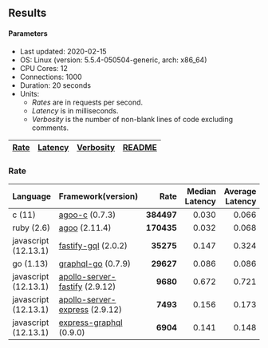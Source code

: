 ## Results

<!-- Result from here -->

#### Parameters
- Last updated: 2020-02-15
- OS: Linux (version: 5.5.4-050504-generic, arch: x86_64)
- CPU Cores: 12
- Connections: 1000
- Duration: 20 seconds
- Units:
  - _Rates_ are in requests per second.
  - _Latency_ is in milliseconds.
  - _Verbosity_ is the number of non-blank lines of code excluding comments.

| [Rate](rates.md) | [Latency](latency.md) | [Verbosity](verbosity.md) | [README](README.md) |
| ---------------- | --------------------- | ------------------------- | ------------------- |

### Rate
| Language | Framework(version) | Rate | Median Latency | Average Latency | 90th % | 99th % | Std Dev | Verbosity |
| -------- | ------------------ | ----:| ------------:| ---------------:| ------:| ------:| -------:| ---------:|
| c (11) | [agoo-c](github.com/ohler55/agoo-c) (0.7.3) | **384497** | 0.030 | 0.066 | 0.178 | 0.187 | 0.08 | 320 |
| ruby (2.6) | [agoo](github.com/ohler55/agoo) (2.11.4) | **170435** | 0.032 | 0.068 | 0.169 | 0.305 | 0.08 | 105 |
| javascript (12.13.1) | [fastify-gql](https://github.com/mcollina/fastify-gql) (2.0.2) | **35275** | 0.147 | 0.324 | 0.811 | 1.024 | 0.37 | 78 |
| go (1.13) | [graphql-go](https://github.com/graphql-go/graphql) (0.7.9) | **29627** | 0.086 | 0.086 | 0.092 | 0.164 | 0.03 | 378 |
| javascript (12.13.1) | [apollo-server-fastify](https://github.com/apollographql/apollo-server/tree/master/packages/apollo-server-fastify) (2.9.12) | **9680** | 0.672 | 0.721 | 0.811 | 0.860 | 0.11 | 95 |
| javascript (12.13.1) | [apollo-server-express](https://github.com/apollographql/apollo-server/tree/master/packages/apollo-server-express) (2.9.12) | **7493** | 0.156 | 0.173 | 0.181 | 0.508 | 0.18 | 94 |
| javascript (12.13.1) | [express-graphql](https://github.com/graphql/express-graphql) (0.9.0) | **6904** | 0.141 | 0.148 | 0.155 | 0.198 | 0.05 | 78 |
<!-- Result till here -->
